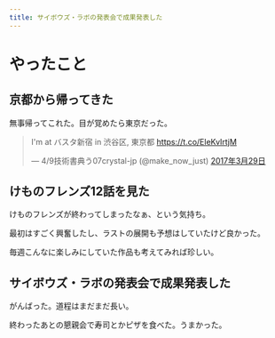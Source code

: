 ```yaml
---
title: サイボウズ・ラボの発表会で成果発表した
---
```


<script async src="//platform.twitter.com/widgets.js" charset="utf-8"></script>

# やったこと

## 京都から帰ってきた

無事帰ってこれた。目が覚めたら東京だった。

<blockquote class="twitter-tweet" data-lang="ja"><p lang="ja" dir="ltr">I&#39;m at バスタ新宿 in 渋谷区, 東京都 <a href="https://t.co/EleKvIrtjM">https://t.co/EleKvIrtjM</a></p>&mdash; 4/9技術書典う07crystal-jp (@make_now_just) <a href="https://twitter.com/make_now_just/status/847199497981693952">2017年3月29日</a></blockquote>

## けものフレンズ12話を見た

けものフレンズが終わってしまったなぁ、という気持ち。

最初はすごく興奮したし、ラストの展開も予想はしていたけど良かった。

毎週こんなに楽しみにしていた作品も考えてみれば珍しい。

## サイボウズ・ラボの発表会で成果発表した

がんばった。道程はまだまだ長い。

<script async class="speakerdeck-embed" data-id="318d5732b35a4d8d84969261721cbda2" data-ratio="1.33159947984395" src="//speakerdeck.com/assets/embed.js"></script>

終わったあとの懇親会で寿司とかピザを食べた。うまかった。
